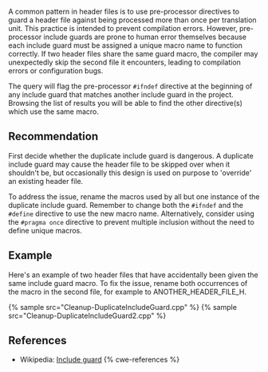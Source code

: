 A common pattern in header files is to use pre-processor directives to guard a header file against being processed more than once per translation unit. This practice is intended to prevent compilation errors. However, pre-processor include guards are prone to human error themselves because each include guard must be assigned a unique macro name to function correctly. If two header files share the same guard macro, the compiler may unexpectedly skip the second file it encounters, leading to compilation errors or configuration bugs.

The query will flag the pre-processor `#ifndef` directive at the beginning of any include guard that matches another include guard in the project. Browsing the list of results you will be able to find the other directive(s) which use the same macro.


## Recommendation
First decide whether the duplicate include guard is dangerous. A duplicate include guard may cause the header file to be skipped over when it shouldn't be, but occasionally this design is used on purpose to 'override' an existing header file.

To address the issue, rename the macros used by all but one instance of the duplicate include guard. Remember to change both the `#ifndef` and the `#define` directive to use the new macro name. Alternatively, consider using the `#pragma once` directive to prevent multiple inclusion without the need to define unique macros.


## Example
Here's an example of two header files that have accidentally been given the same include guard macro. To fix the issue, rename both occurrences of the macro in the second file, for example to ANOTHER_HEADER_FILE_H.

{% sample src="Cleanup-DuplicateIncludeGuard.cpp" %}
{% sample src="Cleanup-DuplicateIncludeGuard2.cpp" %}

## References
* Wikipedia: [Include guard](http://en.wikipedia.org/wiki/Include_guard)
{% cwe-references %}
